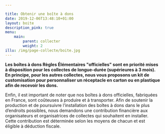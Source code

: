 ```yaml
---

title: Obtenir une boîte à dons
date: 2019-12-06T13:48:10+01:00
layout: boite
description_pink: true
menu: 
    main:
        parent: collecter
        weight: 2
illu: /img/page-collecte/boite.jpg
---
```

**Les boîtes à dons Règles Élémentaires "officielles" sont en priorité mises à disposition pour les collectes de longue-durée (supérieures à 3 mois). En principe, pour les autres collectes, nous vous proposons un kit de customisation pour personnaliser un réceptacle en carton ou en plastique afin de recevoir les dons.**

Enfin, il est important de noter que nos boîtes à dons officielles, fabriquées en France, sont coûteuses à produire et à transporter. Afin de soutenir la production et de poursuivre l’installation des boîtes à dons dans le plus d’endroits possibles, nous demandons une contribution financière aux organisateurs et organisatrices de collectes qui souhaitent en installer. Cette contribution est déterminée selon les moyens de chacun et est éligible à déduction fiscale. 

